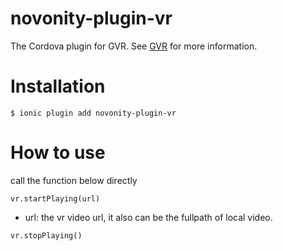 # novonity-plugin-vr

The Cordova plugin for GVR.
See [GVR](https://developers.google.com/vr) for more information.

# Installation

`$ ionic plugin add novonity-plugin-vr`

# How to use

call the function below directly

`vr.startPlaying(url)`
* url: the vr video url, it also can be the fullpath of local video.

`vr.stopPlaying()`
